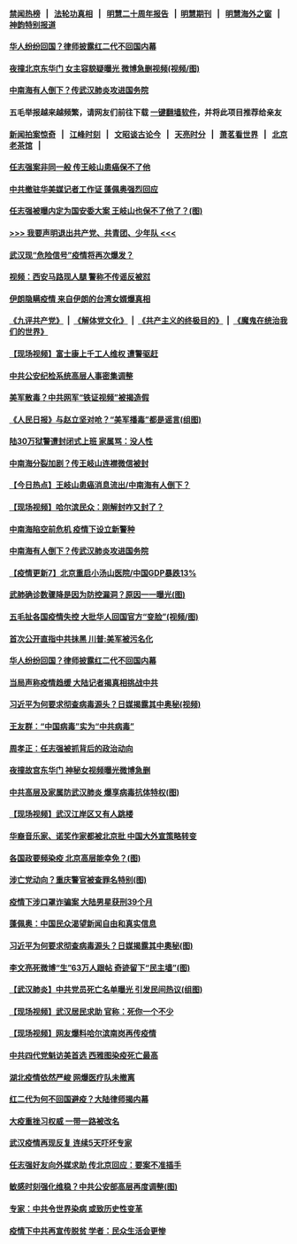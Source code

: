 #### [禁闻热榜](热点新闻.md?=0)  &nbsp;&nbsp;|&nbsp;&nbsp; [法轮功真相](https://github.com/gfw-breaker/truth/blob/master/README.md?=0) &nbsp;&nbsp;|&nbsp;&nbsp; [明慧二十周年报告](https://github.com/gfw-breaker/mh-reports/blob/master/README.md?=0) &nbsp;&nbsp;|&nbsp;&nbsp;[明慧期刊](https://github.com/gfw-breaker/mh-qikan) &nbsp;&nbsp;|&nbsp;&nbsp; [明慧海外之窗](https://github.com/gfw-breaker/mh-news/blob/master/README.md?=0) &nbsp;&nbsp;|&nbsp;&nbsp; [神韵特别报道](https://github.com/gfw-breaker/mh-news/blob/master/shenyun.md?=0)
#### [ 华人纷纷回国？律师披露红二代不回国内幕](https://github.com/gfw-breaker/banned-news/blob/master/pages/nf4514/n11947698.md)
#### [ 夜撞北京东华门 女主容貌疑曝光 微博急删视频(视频/图)](https://github.com/gfw-breaker/banned-news/blob/master/pages/p1/926624.md)
#### [ 中南海有人倒下？传武汉肺炎攻进国务院](https://github.com/gfw-breaker/banned-news/blob/master/pages/prog1138/a102801998.md)
#### 五毛举报越来越频繁，请网友们前往下载 [一键翻墙软件](https://github.com/gfw-breaker/ssr-accounts)，并将此项目推荐给亲友
#### [新闻拍案惊奇](https://github.com/gfw-breaker/banned-news/blob/master/pages/link4.md) &nbsp;&nbsp;|&nbsp;&nbsp; [江峰时刻](https://github.com/gfw-breaker/banned-news/blob/master/pages/link4.md) &nbsp;&nbsp;|&nbsp;&nbsp; [文昭谈古论今](https://github.com/gfw-breaker/banned-news/blob/master/pages/link4.md) &nbsp;&nbsp;|&nbsp;&nbsp; [天亮时分](https://github.com/gfw-breaker/banned-news/blob/master/pages/link4.md) &nbsp;&nbsp;|&nbsp;&nbsp; [萧茗看世界](https://github.com/gfw-breaker/banned-news/blob/master/pages/link4.md) &nbsp;&nbsp;|&nbsp;&nbsp; [北京老茶馆](https://github.com/gfw-breaker/banned-news/blob/master/pages/link4.md) &nbsp;&nbsp;|&nbsp;&nbsp; 
#### [ 任志强案非同一般 传王岐山患癌保不了他](https://github.com/gfw-breaker/banned-news/blob/master/pages/prog1138/a102802159.md)
#### [ 中共撤驻华美媒记者工作证 蓬佩奥强烈回应](https://github.com/gfw-breaker/banned-news/blob/master/pages/nf4514/n11948259.md)
#### [ 任志强被曝内定为国安委大案 王岐山也保不了他了？(图)](https://github.com/gfw-breaker/banned-news/blob/master/pages/p2/926555.md)
#### [>>> 我要声明退出共产党、共青团、少年队 <<<](https://github.com/begood0513/goodnews/blob/master/quit/letter.md) 
#### [ 武汉现“危险信号”疫情将再次爆发？](https://github.com/gfw-breaker/banned-news/blob/master/pages/nsc413/n11949573.md)
#### [ 视频：西安马路现人腿 警称不传谣反被怼](https://github.com/gfw-breaker/banned-news/blob/master/pages/nsc413/n11948931.md)
#### [ 伊朗隐瞒疫情 来自伊朗的台湾女婿爆真相](https://github.com/gfw-breaker/banned-news/blob/master/pages/nsc413/n11947993.md)
#### [《九评共产党》](https://github.com/begood0513/9ping.md/blob/master/README.md) &nbsp;|&nbsp; [《解体党文化》](../../../../jtdwh.md/blob/master/README.md)  &nbsp;|&nbsp; [《共产主义的终极目的》](../../../../gczydzjmd.md/blob/master/README.md) &nbsp;|&nbsp; [《魔鬼在统治我们的世界》](../../../../mgztzwmdsj.md/blob/master/README.md) 
#### [ 【现场视频】富士康上千工人维权 遭警驱赶](https://github.com/gfw-breaker/banned-news/blob/master/pages/nsc413/n11948100.md)
#### [ 中共公安纪检系统高层人事密集调整](https://github.com/gfw-breaker/banned-news/blob/master/pages/nsc413/n11948569.md)
#### [ 美军散毒？中共网军“铁证视频”被揭造假](https://github.com/gfw-breaker/banned-news/blob/master/pages/nsc413/n11948137.md)
#### [ 《人民日报》与赵立坚对呛？“美军播毒”都是谣言(组图)](https://github.com/gfw-breaker/banned-news/blob/master/pages/p1/926647.md)
#### [ 陆30万狱警遭封闭式上班 家属骂：没人性](https://github.com/gfw-breaker/banned-news/blob/master/pages/nsc413/n11948475.md)
#### [ 中南海分裂加剧？传王岐山连襟微信被封](https://github.com/gfw-breaker/banned-news/blob/master/pages/prog1138/a102800515.md)
#### [ 【今日热点】王岐山患癌消息流出/中南海有人倒下？](https://github.com/gfw-breaker/banned-news/blob/master/pages/prog204/a102802245.md)
#### [ 【现场视频】哈尔滨民众：刚解封咋又封了？](https://github.com/gfw-breaker/banned-news/blob/master/pages/nsc413/n11948127.md)
#### [ 中南海陷空前危机 疫情下设立新警种](https://github.com/gfw-breaker/banned-news/blob/master/pages/prog204/a102802095.md)
#### [ 中南海有人倒下？传武汉肺炎攻进国务院](https://github.com/gfw-breaker/banned-news/blob/master/pages/prog204/a102801998.md)
#### [ 【疫情更新7】北京重启小汤山医院/中国GDP暴跌13%](https://github.com/gfw-breaker/banned-news/blob/master/pages/prog204/a102801131.md)
#### [ 武肺确诊数骤降是因为防控漏洞？原因一一曝光(图)](https://github.com/gfw-breaker/banned-news/blob/master/pages/p1/926694.md)
#### [ 五毛扯各国疫情失控 大批华人回国官方“变脸”(视频/图)](https://github.com/gfw-breaker/banned-news/blob/master/pages/p1/926601.md)
#### [ 首次公开直指中共抺黑 川普:美军被污名化](https://github.com/gfw-breaker/banned-news/blob/master/pages/nf4514/n11947947.md)
#### [ 华人纷纷回国？律师披露红二代不回国内幕](https://github.com/gfw-breaker/banned-news/blob/master/pages/nsc413/n11947698.md)
#### [ 当局声称疫情趋缓 大陆记者揭真相挑战中共](https://github.com/gfw-breaker/banned-news/blob/master/pages/nsc413/n11947619.md)
#### [ 习近平为何要求彻查病毒源头？日媒揭露其中奥秘(视频)](https://github.com/gfw-breaker/banned-news/blob/master/pages/p1/926581.md)
#### [ 王友群：“中国病毒”实为“中共病毒”](https://github.com/gfw-breaker/banned-news/blob/master/pages/nf4514/n11948542.md)
#### [ 周孝正：任志强被抓背后的政治动向](https://github.com/gfw-breaker/banned-news/blob/master/pages/yataibaodao/hc-03172020164215.md)
#### [ 夜撞故宫东华门 神秘女视频曝光微博急删](https://github.com/gfw-breaker/banned-news/blob/master/pages/prog204/a102802069.md)
#### [ 中共高层及家属防武汉肺炎 爆享病毒抗体特权(图)](https://github.com/gfw-breaker/banned-news/blob/master/pages/p2/926590.md)
#### [ 【现场视频】武汉江岸区又有人跳楼](https://github.com/gfw-breaker/banned-news/blob/master/pages/nsc413/n11947678.md)
#### [ 华裔音乐家、诺奖作家都被北京批 中国大外宣策略转变](https://github.com/gfw-breaker/banned-news/blob/master/pages/yataibaodao/hj-03172020181159.md)
#### [ 各国政要频染疫 北京高层能幸免？(图)](https://github.com/gfw-breaker/banned-news/blob/master/pages/p2/926584.md)
#### [ 涉亡党动向？重庆警官被查罪名特别(图)](https://github.com/gfw-breaker/banned-news/blob/master/pages/p2/926449.md)
#### [ 疫情下涉口罩诈骗案 大陆男星获刑39个月](https://github.com/gfw-breaker/banned-news/blob/master/pages/nsc413/n11948248.md)
#### [ 蓬佩奥：中国民众渴望新闻自由和真实信息](https://github.com/gfw-breaker/banned-news/blob/master/pages/nf4514/n11948448.md)
#### [ 习近平为何要求彻查病毒源头？日媒揭露其中奧秘(图)](https://github.com/gfw-breaker/banned-news/blob/master/pages/p2/926421.md)
#### [ 李文亮死微博“生”63万人跟帖 奇迹留下“民主墙”(图)](https://github.com/gfw-breaker/banned-news/blob/master/pages/p1/926716.md)
#### [ 【武汉肺炎】中共党员死亡名单曝光 引发民间热议(组图)](https://github.com/gfw-breaker/banned-news/blob/master/pages/p1/926578.md)
#### [ 【现场视频】武汉居民求助 官称：死你一个不少](https://github.com/gfw-breaker/banned-news/blob/master/pages/nsc413/n11948263.md)
#### [ 【现场视频】网友爆料哈尔滨南岗再传疫情](https://github.com/gfw-breaker/banned-news/blob/master/pages/nsc413/n11947753.md)
#### [ 中共四代党魁访美首选 西雅图染疫死亡最高](https://github.com/gfw-breaker/banned-news/blob/master/pages/nf4514/n11947602.md)
#### [ 湖北疫情依然严峻 网爆医疗队未撤离](https://github.com/gfw-breaker/banned-news/blob/master/pages/prog204/a102802317.md)
#### [ 红二代为何不回国避疫？大陆律师揭内幕](https://github.com/gfw-breaker/banned-news/blob/master/pages/prog204/a102802299.md)
#### [ 大疫重挫习权威 一带一路被改名](https://github.com/gfw-breaker/banned-news/blob/master/pages/prog204/a102802214.md)
#### [ 武汉疫情再现反复 连续5天吓坏专家](https://github.com/gfw-breaker/banned-news/blob/master/pages/prog204/a102802184.md)
#### [ 任志强好友向外媒求助 传北京回应：要案不准插手](https://github.com/gfw-breaker/banned-news/blob/master/pages/prog204/a102801802.md)
#### [ 敏感时刻强化维稳？中共公安部高层再度调整(图)](https://github.com/gfw-breaker/banned-news/blob/master/pages/p2/926657.md)
#### [ 专家：中共令世界染病 或致历史性变革](https://github.com/gfw-breaker/banned-news/blob/master/pages/nsc413/n11949859.md)
#### [ 疫情下中共再宣传脱贫 学者：民众生活会更惨](https://github.com/gfw-breaker/banned-news/blob/master/pages/nsc413/n11948107.md)
